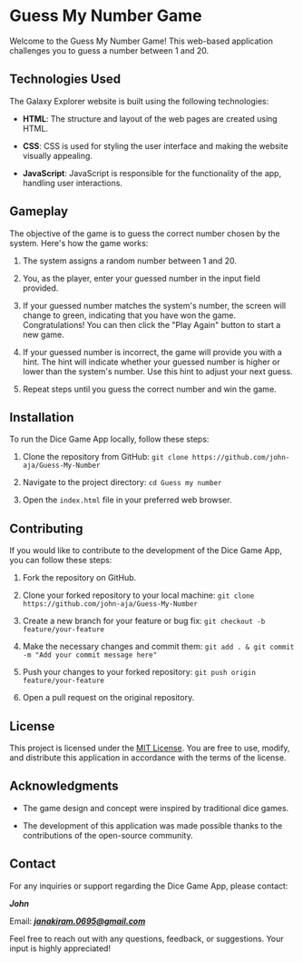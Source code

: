 # Guess My Number Game

Welcome to the Guess My Number Game! This web-based application challenges you to guess a number between 1 and 20.

## Technologies Used

The Galaxy Explorer website is built using the following technologies:

- **HTML**: The structure and layout of the web pages are created using HTML.

- **CSS**: CSS is used for styling the user interface and making the website visually appealing.

- **JavaScript**: JavaScript is responsible for the functionality of the app, handling user interactions.

## Gameplay

The objective of the game is to guess the correct number chosen by the system. Here's how the game works:

1. The system assigns a random number between 1 and 20.

2. You, as the player, enter your guessed number in the input field provided.

3. If your guessed number matches the system's number, the screen will change to green, indicating that you have won the game. Congratulations! You can then click the "Play Again" button to start a new game.

4. If your guessed number is incorrect, the game will provide you with a hint. The hint will indicate whether your guessed number is higher or lower than the system's number. Use this hint to adjust your next guess.

5. Repeat steps until you guess the correct number and win the game.

## Installation

To run the Dice Game App locally, follow these steps:

1. Clone the repository from GitHub: `git clone https://github.com/john-aja/Guess-My-Number`

2. Navigate to the project directory: `cd Guess my number`

3. Open the `index.html` file in your preferred web browser.

## Contributing

If you would like to contribute to the development of the Dice Game App, you can follow these steps:

1. Fork the repository on GitHub.

2. Clone your forked repository to your local machine: `git clone https://github.com/john-aja/Guess-My-Number`

3. Create a new branch for your feature or bug fix: `git checkout -b feature/your-feature`

4. Make the necessary changes and commit them: `git add . & git commit -m "Add your commit message here"`

5. Push your changes to your forked repository: `git push origin feature/your-feature`

6. Open a pull request on the original repository.

## License

This project is licensed under the [MIT License](LICENSE). You are free to use, modify, and distribute this application in accordance with the terms of the license.

## Acknowledgments

- The game design and concept were inspired by traditional dice games.

- The development of this application was made possible thanks to the contributions of the open-source community.

## Contact

For any inquiries or support regarding the Dice Game App, please contact:

**_John_**

Email: ***janakiram.0695@gmail.com***

Feel free to reach out with any questions, feedback, or suggestions. Your input is highly appreciated!
